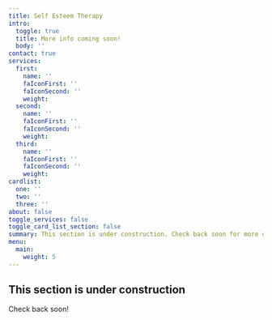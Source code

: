 ```yaml
---
title: Self Esteem Therapy
intro:
  toggle: true
  title: More info coming soon!
  body: ''
contact: true
services:
  first:
    name: ''
    faIconFirst: ''
    faIconSecond: ''
    weight: 
  second:
    name: ''
    faIconFirst: ''
    faIconSecond: ''
    weight: 
  third:
    name: ''
    faIconFirst: ''
    faIconSecond: ''
    weight: 
cardlist:
  one: ''
  two: ''
  three: ''
about: false
toggle_services: false
toggle_card_list_section: false
summary: This section is under construction. Check back soon for more details!
menu: 
  main:
    weight: 5
---
```

## This section is under construction

 Check back soon!